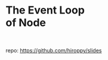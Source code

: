 <!-- background: title -->

# The Event Loop <br /> of Node

<br>

repo: https://github.com/hiroppy/slides
